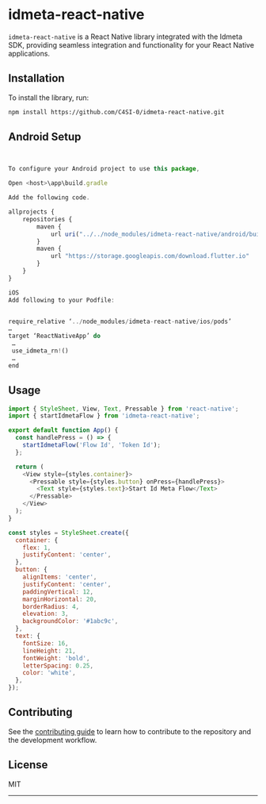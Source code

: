 # idmeta-react-native

`idmeta-react-native` is a React Native library integrated with the Idmeta SDK, providing seamless integration and functionality for your React Native applications.

## Installation

To install the library, run:

```sh
npm install https://github.com/C4SI-0/idmeta-react-native.git
```

## Android Setup

```js


To configure your Android project to use this package, 

Open <host>\app\build.gradle

Add the following code.

allprojects {
    repositories {
        maven {
            url uri("../../node_modules/idmeta-react-native/android/build/host/outputs/repo")
        }
        maven {
            url "https://storage.googleapis.com/download.flutter.io"
        }
    }
}
```

```js
iOS
Add following to your Podfile:


require_relative ‘../node_modules/idmeta-react-native/ios/pods’
…
target ‘ReactNativeApp’ do
 …
 use_idmeta_rn!()
 …
end


```

## Usage

```js
import { StyleSheet, View, Text, Pressable } from 'react-native';
import { startIdmetaFlow } from 'idmeta-react-native';

export default function App() {
  const handlePress = () => {
    startIdmetaFlow('Flow Id', 'Token Id');
  };

  return (
    <View style={styles.container}>
      <Pressable style={styles.button} onPress={handlePress}>
        <Text style={styles.text}>Start Id Meta Flow</Text>
      </Pressable>
    </View>
  );
}

const styles = StyleSheet.create({
  container: {
    flex: 1,
    justifyContent: 'center',
  },
  button: {
    alignItems: 'center',
    justifyContent: 'center',
    paddingVertical: 12,
    marginHorizontal: 20,
    borderRadius: 4,
    elevation: 3,
    backgroundColor: '#1abc9c',
  },
  text: {
    fontSize: 16,
    lineHeight: 21,
    fontWeight: 'bold',
    letterSpacing: 0.25,
    color: 'white',
  },
});

```




## Contributing

See the [contributing guide](CONTRIBUTING.md) to learn how to contribute to the repository and the development workflow.

## License

MIT

---